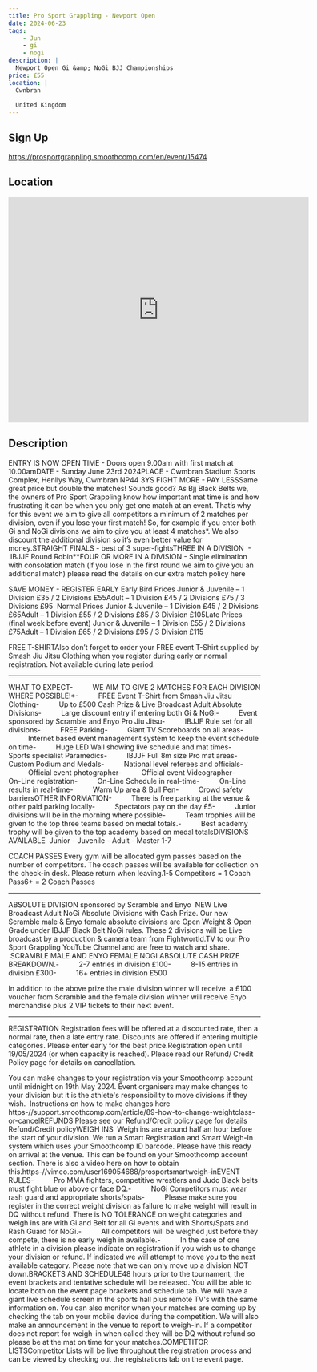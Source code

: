 ```yaml
---
title: Pro Sport Grappling - Newport Open
date: 2024-06-23
tags:
    - Jun
    - gi 
    - nogi 
description: |
  Newport Open Gi &amp; NoGi BJJ Championships
price: £55
location: |
  Cwnbran
  
  United Kingdom
---
```

## Sign Up
https://prosportgrappling.smoothcomp.com/en/event/15474

## Location
<iframe src="https://www.google.com/maps/embed?pb=!1m18!1m12!1m3!1d12345.6789!2d-3.0417626!3d51.6391018!2m3!1f0!2f0!3f0!3m2!1i1024!2i768!4f13.1!3m3!1m2!1s0x0%3A0x0!2z51.6391018!5e0!3m2!1sen!2sus!4v1234567890" width="600" height="450" style="border:0;" allowfullscreen="" loading="lazy"></iframe>

## Description
ENTRY IS NOW OPEN TIME - Doors open 9.00am with first match at 10.00amDATE - Sunday June 23rd 2024PLACE - Cwmbran Stadium Sports Complex, Henllys Way, Cwmbran NP44 3YS FIGHT MORE - PAY LESSSame great price but double the matches! Sounds good? As Bjj Black Belts we,
the owners of Pro Sport Grappling know how important mat time is and how
frustrating it can be when you only get one match at an event. That’s why for this event we aim to give all competitors a minimum of 2 matches per division, even
if you lose your first match! So, for example if you enter both Gi and NoGi
divisions we aim to give you at least 4 matches*. We also discount the
additional division so it’s even better value for money.STRAIGHT FINALS - best of 3 super-fightsTHREE IN A DIVISION  -  IBJJF Round Robin**FOUR OR MORE IN A DIVISION - Single elimination with
consolation match (if you lose in the first round we aim to give you an
additional match)
please read the details on our extra match policy here



SAVE
MONEY - REGISTER EARLY
Early Bird Prices
Junior & Juvenile – 1 Division £35 / 2 Divisions £55Adult – 1 Division £45 / 2 Divisions £75 / 3 Divisions £95  Normal Prices
Junior & Juvenile – 1 Division £45 / 2 Divisions £65Adult – 1 Division £55 / 2 Divisions £85 / 3 Division £105Late Prices (final week before event)
Junior & Juvenile – 1 Division £55 / 2 Divisions £75Adult – 1 Division £65 / 2 Divisions £95 / 3 Division £115  


FREE T-SHIRTAlso don’t forget to order your FREE event T-Shirt supplied by Smash Jiu
Jitsu Clothing when you register during early or normal registration. Not available during late period.


_______________________________________________________________________________________________


WHAT TO EXPECT-          WE AIM TO GIVE 2
MATCHES FOR EACH DIVISION WHERE POSSIBLE!*-          FREE Event T-Shirt
from Smash Jiu Jitsu Clothing-          Up to £500 Cash
Prize & Live Broadcast Adult Absolute Divisions-          Large discount entry if
entering both Gi & NoGi-          Event sponsored by Scramble and Enyo Pro Jiu Jitsu-          IBJJF Rule set for all
divisions-          FREE Parking-          Giant TV Scoreboards
on all areas-          Internet based event
management system to keep the event schedule on time-          Huge LED Wall
showing live schedule and mat times-          Sports specialist
Paramedics-          IBJJF Full 8m size
Pro mat areas-          Custom Podium and
Medals-          National level
referees and officials-          Official event photographer-          Official event
Videographer-          On-Line registration-          On-Line Schedule in
real-time-          On-Line results in
real-time-          Warm Up area &
Bull Pen-          Crowd safety
barriersOTHER INFORMATION-          There is free
parking at the venue & other paid parking locally-          Spectators pay on
the day £5-          Junior divisions
will be in the morning where possible-          Team trophies will
be given to the top three teams based on medal totals.-         
Best academy trophy will be given to the top academy based on medal totalsDIVISIONS AVAILABLE  Junior - Juvenile - Adult - Master 1-7


COACH
PASSES Every gym will be allocated gym passes based on the number
of competitors. The coach passes will be available for
collection on the check-in desk. Please return when leaving.1-5 Competitors =
1 Coach Pass6+ = 2 Coach Passes


_______________________________________________________________________________________________


ABSOLUTE DIVISION sponsored by Scramble and Enyo  NEW Live Broadcast Adult NoGi Absolute Divisions with Cash Prize. Our new
Scramble male & Enyo female absolute divisions are Open Weight & Open
Grade under IBJJF Black Belt NoGi rules. These 2 divisions will be Live
broadcast by a production & camera team from Fightwortld.TV to our Pro
Sport Grappling YouTube Channel and are free to watch and share.   SCRAMBLE MALE AND ENYO FEMALE NOGI ABSOLUTE CASH PRIZE BREAKDOWN.-          2-7 entries in
division £100-          8-15 entries in
division £300-          16+ entries in
division £500


In addition to the above prize the male division winner will receive  a £100 voucher from Scramble and the female division winner will receive Enyo merchandise plus 2 VIP tickets to their next event.


_______________________________________________________________________________________________


REGISTRATION Registration fees will be offered at a discounted rate, then a normal rate,
then a late entry rate. Discounts are offered if entering multiple categories.
Please enter early for the best price.Registration open until 19/05/2024 (or when capacity is reached). Please
read our Refund/ Credit Policy page for details on cancellation.


You can make changes to your registration via your Smoothcomp account until
midnight on 19th May 2024. Event organisers may make changes to your
division but it is the athlete's responsibility to move divisions if they
wish.  Instructions on how to make changes here
https-//support.smoothcomp.com/article/89-how-to-change-weightclass-or-cancelREFUNDS Please see our Refund/Credit policy page for
details Refund/Credit policyWEIGH INS  Weigh ins are around half an hour before the start of your division. We run
a Smart Registration and Smart Weigh-In system which uses your Smoothcomp ID
barcode. Please have this ready on arrival at the venue. This can be found on
your Smoothcomp account section. There is also a video here on how to obtain this.https-//vimeo.com/user169054688/prosportsmartweigh-inEVENT RULES-          Pro MMA fighters,
competitive wrestlers and Judo Black belts must fight blue or above or face DQ.-          NoGi Competitors
must wear rash guard and appropriate shorts/spats-          Please make sure you
register in the correct weight division as failure to make weight will result
in DQ without refund. There is NO TOLERANCE on weight categories and weigh ins
are with Gi and Belt for all Gi events and with Shorts/Spats and Rash Guard for
NoGi.-          All competitors will
be weighed just before they compete, there is no early weigh in available.-          In the case of one
athlete in a division please indicate on registration if you wish us to change
your division or refund. If indicated we will attempt to move you to the next
available category. Please note that we can only move up a division NOT down.BRACKETS AND SCHEDULE48 hours prior to the tournament, the event brackets and tentative schedule
will be released. You will be able to locate both on the event page brackets
and schedule tab. We will have a giant live schedule screen in the sports hall
plus remote TV's with the same information on. You can also monitor when your
matches are coming up by checking the tab on your mobile device during the
competition. We will also make an announcement in the venue to report to
weigh-in. If a competitor does not report for weigh-in when called they will be
DQ without refund so please be at the mat on time for your matches.COMPETITOR LISTSCompetitor Lists will be live throughout the
registration process and can be viewed by checking out the registrations tab on
the event page.